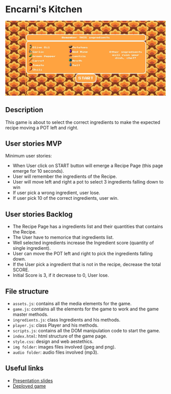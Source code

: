 # Encarni's Kitchen


<!-- When you finish, add a nice screenshot of your game -->
[<img src="/img/portada2.jpg">]()

## Description

This game is about to select the correct ingredients to make the expected recipe moving a POT left and right.

## User stories MVP

Minimum user stories:

- When User click on START button will emerge a Recipe Page (this page emerge for 10 seconds).
- User will remember the ingredients of the Recipe.
- User will move left and right a pot to select 3 ingredients falling down to win
- If user pick a wrong ingredient, user lose.
- If user pick 10 of the correct ingredients, user win.


## User stories Backlog


- The Recipe Page has a ingredients list and their quantities that contains the Recipe.
- The User have to memorice that ingredients list.
- Well selected ingredients increase the Ingredient score (quantity of single ingredient).
- User can move the POT left and right to pick the ingredients falling down.
- If the User pick a ingredient that is not in the recipe, decrease the total SCORE.
- Initial Score is 3, if it decrease to 0, User lose.

## File structure

- <code>assets.js</code>: contains all the media elements for the game.
- <code>game.js</code>: contains all the elements for the game to work and the game master methods. 
- <code>ingredients.js</code>: class Ingredients and his methods.
- <code>player.js</code>: class Player and his methods.
- <code>scripts.js</code>: contains all the DOM manipulation code to start the game.
- <code>index.html</code>: html structure of the game page.
- <code>style.css</code>: design and web aestethics.
- <code>img folder</code>: images files involved (jpeg and png).
- <code>audio folder</code>: audio files involved (mp3).

## Useful links

<!-- When you finish, add these links and commit -->

- [Presentation slides](https://docs.google.com/presentation/d/1Tu3gWYYkB9Yxx6fZGQkze94Wwbicu_ZliP-plGan27M/edit#slide=id.p)
- [Deployed game](https://mikibrut.github.io/Encarni-s-Kitchen/)
